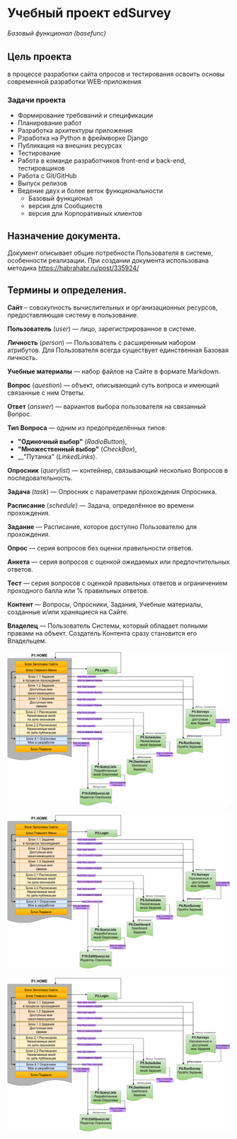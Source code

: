 # Учебный проект edSurvey
###### Базовый функционал (basefunc)

## Цель проекта
в процессе разработки сайта опросов и тестирования освоить основы современной разработки WEB-приложения

### Задачи проекта
- Формирование требований и спецификации
- Планирование работ
- Разработка архитектуры приложения
- Рзработка на Python в фреймворке Django
- Публикация на внешних ресурсах
- Тестирование
- Работа в команде разработчиков front-end и back-end, тестировщиков
- Работа с Git/GitHub
- Выпуск релизов
- Ведение двух и более веток функциональности
  - Базовый функционал
  - версия для Сообщиеств
  - версия дли Корпоративных клиентов

## Назначение документа.
Документ описывает общие потребности Пользователя в системе, особенности реализации.
При создании документа использована методика <https://habrahabr.ru/post/335924/>

## Термины и определения.

__Сайт__ – совокупность вычислительных и организационных ресурсов, предоставляющая систему в пользование.

__Пользователь__ (_user_) — лицо, зарегистрированное в системе. 

__Личность__ (_person_) — Пользователь с расширенным набором атрибутов. Для Пользователя всегда существует единственная Базовая личность.

__Учебные материалы__ — набор файлов на Сайте в формате Markdown.

__Вопрос__ (_question_) — объект, описывающий суть вопроса и имеющий связанные с ним Ответы.

__Ответ__ (_answer_) — вариантов выбора пользователя на связанный Вопрос.

__Тип Вопроса__ — одним из предопределённых типов:
- __"Одиночный выбор"__ (_RadioButton_), 
- __"Множественный выбор"__ (_CheckBox_),
- __"Путанка" (_LinkedLinks_).

__Опросник__ (_querylist_) — контейнер, связывающий несколько Вопросов в последовательность.

__Задача__ (_task_) — Опросник с параметрами прохождения Опросника.

__Расписание__ (_schedule_) — Задача, определённое во времени прохождения.

__Задание__ — Расписание, которое доступно Пользователю для прохождения.

__Опрос__  — серия вопросов без оценки правильности ответов.

__Анкета__ — серия вопросов с оценкой ожидаемых или предпочтительных ответов.

__Тест__ — серия вопросов с оценкой правильных ответов и ограничением проходного балла или % правильных ответов.

__Контент__ — Вопросы, Опросники, Задания, Учебные материалы, созданные и/или хранящиеся на Сайте.

__Владелец__ — Пользователь Системы, который обладает полными правами на объект. Cоздатель Контента сразу становится его Владельцем.

[P1.HOME]: /static/specs/basefunc-P1-HOME.png "Рис.P1.HOME"

![Рис.P1.HOME](/static/specs/basefunc-P1-HOME.png)

![Рис.P1.HOME](/static/specs/basefunc-P1-HOME.png "Рис.P1.HOME")

![Рис.P1.HOME][P1.HOME]
